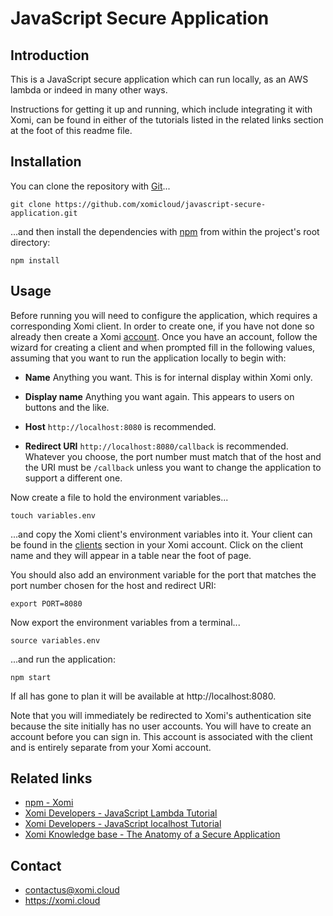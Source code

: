 # JavaScript Secure Application

## Introduction

This is a JavaScript secure application which can run locally, as an AWS lambda or indeed in many other ways.

Instructions for getting it up and running, which include integrating it with Xomi, can be found in either of the tutorials listed in the related links section at the foot of this readme file.

## Installation

You can clone the repository with [Git](https://git-scm.com/)...

    git clone https://github.com/xomicloud/javascript-secure-application.git

...and then install the dependencies with [npm](https://www.npmjs.com/) from within the project's root directory:

    npm install

## Usage

Before running you will need to configure the application, which requires a corresponding Xomi client. In order to create one, if you have not done so already then create a Xomi [account](https://account.xomi.cloud/). Once you have an account, follow the wizard for creating a client and when prompted fill in the following values, assuming that you want to run the application locally to begin with:

* **Name** Anything you want. This is for internal display within Xomi only.

* **Display name** Anything you want again. This appears to users on buttons and the like.

* **Host** `http://localhost:8080` is recommended.

* **Redirect URI** `http://localhost:8080/callback` is recommended. Whatever you choose, the port number must match that of the host and the URI must be `/callback` unless you want to change the application to support a different one.

Now create a file to hold the environment variables...

```
touch variables.env
```

...and copy the Xomi client's environment variables into it. Your client can be found in the [clients](https://account.xomi.cloud/clients) section in your Xomi account. Click on the client name and they will appear in a table near the foot of page.

You should also add an environment variable for the port that matches the port number chosen for the host and redirect URI:

```
export PORT=8080
```

Now export the environment variables from a terminal...

```
source variables.env
```

...and run the application:

```
npm start
```

If all has gone to plan it will be available at http://localhost:8080.

Note that you will immediately be redirected to Xomi's authentication site because the site initially has no user accounts. You will have to create an account before you can sign in. This account is associated with the client and is entirely separate from your Xomi account.

## Related links

* [npm - Xomi](https://www.npmjs.com/package/@xomicloud/xomi)
* [Xomi Developers - JavaScript Lambda Tutorial](https://developers.xomi.cloud/tutorial/javascript-lambda)
* [Xomi Developers - JavaScript localhost Tutorial](https://developers.xomi.cloud/tutorial/javascript-localhost)
* [Xomi Knowledge base - The Anatomy of a Secure Application](https://developers.xomi.cloud/knowledge-base/anatomy-of-secure-application)

## Contact

* contactus@xomi.cloud
* https://xomi.cloud
